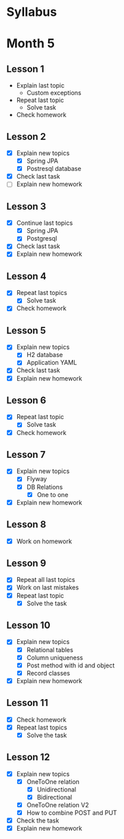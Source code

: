 # Syllabus

# Month 5

## Lesson 1
- Explain last topic
    - Custom exceptions
- Repeat last topic
    - Solve task
- Check homework

## Lesson 2
- [x]  Explain new topics
   - [x]  Spring JPA
   - [x]  Postresql database
- [x]  Check last task
- [ ]  Explain new homework

## Lesson 3
- [x]  Continue last topics
   - [x]  Spring JPA
   - [x]  Postgresql
- [x]  Check last task
- [x]  Explain new homework

## Lesson 4
- [x]  Repeat last topics
    - [x]  Solve task
- [x]  Check homework

## Lesson 5
- [x]  Explain new topics
    - [x]  H2 database
    - [x]  Application YAML
- [x]  Check last task
- [x]  Explain new homework

## Lesson 6
- [x]  Repeat last topic
    - [x]  Solve task
- [x]  Check homework

## Lesson 7
- [x]  Explain new topics
    - [x]  Flyway
    - [x]  DB Relations
        - [x]  One to one
- [x]  Explain new homework

## Lesson 8
- [x] Work on homework

## Lesson 9
- [x]  Repeat all last topics
- [x]  Work on last mistakes
- [x]  Repeat last topic
    - [x]  Solve the task

## Lesson 10
- [x]  Explain new topics
    - [x]  Relational tables
    - [x]  Column uniqueness
    - [x]  Post method with id and object
    - [x]  Record classes
- [x]  Explain new homework

## Lesson 11
- [x]  Check homework
- [x]  Repeat last topics
   - [x]  Solve the task

## Lesson 12
- [x]  Explain new topics
   - [x]  OneToOne relation
      - [x]  Unidirectional
      - [x]  Bidirectional
   - [x]  OneToOne relation V2
   - [x]  How to combine POST and PUT
- [x]  Check the task
- [x]  Explain new homework
